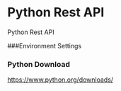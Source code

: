 # Python Rest API
Python Rest API

###Environment Settings

### Python Download
https://www.python.org/downloads/
